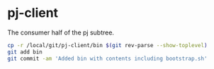 # pj-client

The consumer half of the pj subtree.

```bash
cp -r /local/git/pj-client/bin $(git rev-parse --show-toplevel)
git add bin
git commit -am 'Added bin with contents including bootstrap.sh'
```

